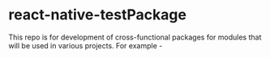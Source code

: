 # react-native-testPackage
This repo is for development of cross-functional packages for modules that will be used in various projects. For example -  
